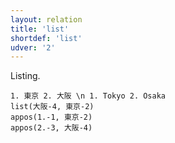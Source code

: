 ```yaml
---
layout: relation
title: 'list'
shortdef: 'list'
udver: '2'
---
```


Listing.

~~~ sdparse
1. 東京 2. 大阪 \n 1. Tokyo 2. Osaka
list(大阪-4, 東京-2)
appos(1.-1, 東京-2) 
appos(2.-3, 大阪-4)
~~~
